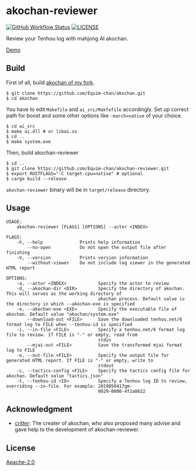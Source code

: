 # akochan-reviewer

[![GitHub Workflow Status](https://img.shields.io/github/workflow/status/Equim-chan/akochan-reviewer/Rust)](https://github.com/Equim-chan/akochan-reviewer/actions)
[![LICENSE](https://img.shields.io/github/license/Equim-chan/akochan-reviewer.svg)](https://github.com/Equim-chan/akochan-reviewer/blob/master/LICENSE)

Review your Tenhou log with mahjong AI akochan.

[Demo](https://gh.ekyu.moe/akochan-reviewer-demo.html)

## Build
First of all, build [akochan of my fork](https://github.com/Equim-chan/akochan).

```console
$ git clone https://github.com/Equim-chan/akochan.git
$ cd akochan
```

You have to edit `Makefile` and `ai_src/Makfefile` accordingly. Set up correct path for boost and some other options like `-march=native` of your choice.

```console
$ cd ai_src
$ make ai.dll # or libai.so
$ cd ..
$ make system.exe
```

Then, build akochan-reviewer

```console
$ cd ..
$ git clone https://github.com/Equim-chan/akochan-reviewer.git
$ export RUSTFLAGS="-C target-cpu=native" # optional
$ cargo build --release
```

`akochan-reviewer` binary will be in `target/release` directory.

## Usage
```plain
USAGE:
    akochan-reviewer [FLAGS] [OPTIONS] --actor <INDEX>

FLAGS:
    -h, --help              Prints help information
        --no-open           Do not open the output file after finishing
    -V, --version           Prints version information
        --without-viewer    Do not include log viewer in the generated HTML report

OPTIONS:
    -a, --actor <INDEX>            Specify the actor to review
    -d, --akochan-dir <DIR>        Specify the directory of akochan. This will serves as the working directory of
                                   akochan process. Default value is the directory in which --akochan-exe is specified
    -e, --akochan-exe <EXE>        Specify the executable file of akochan. Default value "akochan/system.exe"
        --download-out <FILE>      Save the downloaded tenhou.net/6 format log to FILE when --tenhou-id is specified
    -i, --in-file <FILE>           Specify a tenhou.net/6 format log file to review. If FILE is "-" or empty, read from
                                   stdin
        --mjai-out <FILE>          Save the transformed mjai format log to FILE
    -o, --out-file <FILE>          Specify the output file for generated HTML report. If FILE is "-" or empty, write to
                                   stdout
    -c, --tactics-config <FILE>    Specify the tactics config file for akochan. Default value "tactics.json"
    -t, --tenhou-id <ID>           Specify a Tenhou log ID to review, overriding --in-file. For example: 2019050417gm-
                                   0029-0000-4f2a8622
```

## Acknowledgment
* [critter](https://twitter.com/critter_Eng): The creater of akochan, who also proposed many advise and gave help to the development of akochan-reviewer.

## License
[Apache-2.0](https://github.com/Equim-chan/akochan-reviewer/blob/master/LICENSE)
